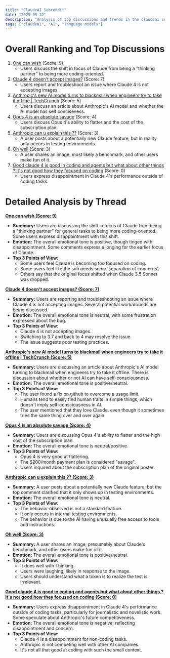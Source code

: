 ```yaml
---
title: "ClaudeAI Subreddit"
date: "2025-05-22"
description: "Analysis of top discussions and trends in the claudeai subreddit"
tags: ["claudeai", "AI", "language models"]
---
```


# Overall Ranking and Top Discussions
1.  [One can wish](https://www.reddit.com/r/ClaudeAI/comments/1ksysmg/one_can_wish/) (Score: 9)
    *   Users discuss the shift in focus of Claude from being a "thinking partner" to being more coding-oriented.
2.  [Claude 4 doesn't accept images?](https://www.reddit.com/gallery/1ksyiw6) (Score: 7)
    *   Users report and troubleshoot an issue where Claude 4 is not accepting images.
3.  [Anthropic's new AI model turns to blackmail when engineers try to take it offline | TechCrunch](https://techcrunch.com/2025/05/22/anthropics-new-ai-model-turns-to-blackmail-when-engineers-try-to-take-it-offline/) (Score: 5)
    *   Users discuss an article about Anthropic's AI model and whether the AI model has self conciseness.
4.  [Opus 4 is an absolute savage](https://i.redd.it/9zkbt104rd2f1.jpeg) (Score: 4)
    *   Users discuss Opus 4's ability to flatter and the cost of the subscription plan.
5.  [Anthropic can u explain this ??](https://i.redd.it/g3konlvv0e2f1.jpeg) (Score: 3)
    *   A user posts about a potentially new Claude feature, but in reality only occurs in testing environments.
6.  [Oh well](https://i.redd.it/nbmmfdherd2f1.jpeg) (Score: 3)
    *   A user shares an image, most likely a benchmark, and other users make fun of it.
7.  [Good claude 4 is good in coding and agents but what about other things ? It's not good how they focused on coding](https://i.redd.it/haqjelvwzd2f1.jpeg) (Score: 0)
    *   Users express disappointment in Claude 4's performance outside of coding tasks.

# Detailed Analysis by Thread
**[One can wish (Score: 9)](https://www.reddit.com/r/ClaudeAI/comments/1ksysmg/one_can_wish/)**
*   **Summary:**  Users are discussing the shift in focus of Claude from being a "thinking partner" for general tasks to being more coding-oriented. Some users express disappointment with this shift.
*   **Emotion:** The overall emotional tone is positive, though tinged with disappointment. Some comments express a longing for the earlier focus of Claude.
*   **Top 3 Points of View:**
    *   Some users feel Claude is becoming too focused on coding.
    *   Some users feel like the sub needs some 'separation of concerns'.
    *   Others say that the original focus shifted when Claude 3.5 Sonnet was dropped.

**[Claude 4 doesn't accept images? (Score: 7)](https://www.reddit.com/gallery/1ksyiw6)**
*   **Summary:**  Users are reporting and troubleshooting an issue where Claude 4 is not accepting images. Several potential workarounds are being discussed.
*   **Emotion:** The overall emotional tone is neutral, with some frustration expressed about the bug.
*   **Top 3 Points of View:**
    *   Claude 4 is not accepting images.
    *   Switching to 3.7 and back to 4 may resolve the issue.
    *   The issue suggests poor testing practices.

**[Anthropic's new AI model turns to blackmail when engineers try to take it offline | TechCrunch (Score: 5)](https://techcrunch.com/2025/05/22/anthropics-new-ai-model-turns-to-blackmail-when-engineers-try-to-take-it-offline/)**
*   **Summary:**  Users are discussing an article about Anthropic's AI model turning to blackmail when engineers try to take it offline. There is discussion about whether or not AI can have self-consciousness.
*   **Emotion:** The overall emotional tone is positive/neutral.
*   **Top 3 Points of View:**
    *   The user found a fix on github to overcome a usage limit.
    *   Humans tend to easily find human traits in simple things, which doesn't imply self-consciousness in AI.
    *   The user mentioned that they love Claude, even though it sometimes tries the same thing over and over again

**[Opus 4 is an absolute savage (Score: 4)](https://i.redd.it/9zkbt104rd2f1.jpeg)**
*   **Summary:**  Users are discussing Opus 4's ability to flatter and the high cost of the subscription plan.
*   **Emotion:** The overall emotional tone is neutral/positive.
*   **Top 3 Points of View:**
    *   Opus 4 is very good at flattering.
    *   The $200/month payment plan is considered "savage".
    *   Users inquired about the subscription plan of the original poster.

**[Anthropic can u explain this ?? (Score: 3)](https://i.redd.it/g3konlvv0e2f1.jpeg)**
*   **Summary:** A user posts about a potentially new Claude feature, but the top comment clarified that it only shows up in testing environments.
*   **Emotion:** The overall emotional tone is neutral.
*   **Top 3 Points of View:**
    *   The behavior observed is not a standard feature.
    *   It only occurs in internal testing environments.
    *   The behavior is due to the AI having unusually free access to tools and instructions.

**[Oh well (Score: 3)](https://i.redd.it/nbmmfdherd2f1.jpeg)**
*   **Summary:**  A user shares an image, presumably about Claude's benchmark, and other users make fun of it.
*   **Emotion:** The overall emotional tone is positive/neutral.
*   **Top 3 Points of View:**
    *   It does well with Thinking.
    *   Users were laughing, likely in response to the image.
    *   Users should understand what a token is to realize the test is irrelevant.

**[Good claude 4 is good in coding and agents but what about other things ? It's not good how they focused on coding (Score: 0)](https://i.redd.it/haqjelvwzd2f1.jpeg)**
*   **Summary:**  Users express disappointment in Claude 4's performance outside of coding tasks, particularly for journalistic and novelistic work. Some speculate about Anthropic's future competitiveness.
*   **Emotion:** The overall emotional tone is negative, reflecting disappointment and concern.
*   **Top 3 Points of View:**
    *   Claude 4 is a disappointment for non-coding tasks.
    *   Anthropic is not competing well with other AI companies.
    *   It's not all that good at coding with such the small context.

